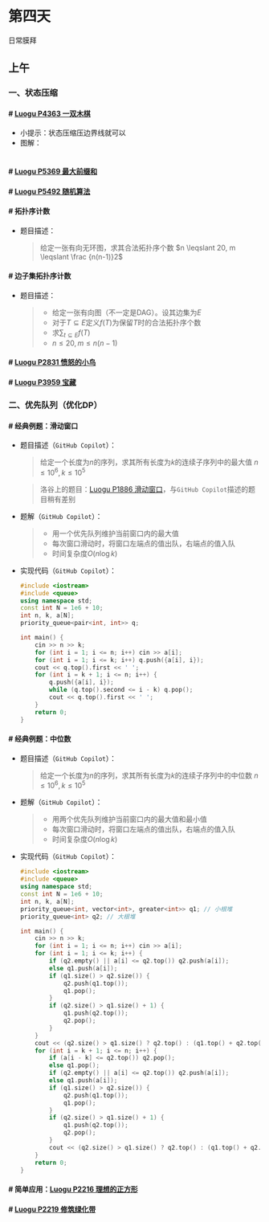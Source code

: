 # 第四天
日常膜拜

## 上午

### 一、状态压缩
#### \# [Luogu P4363 一双木棋](https://www.luogu.com.cn/problem/P4363)
- 小提示：状态压缩压边界线就可以
- 图解：  
    ![]()

#### \# [Luogu P5369 最大前缀和](https://www.luogu.com.cn/problem/P5369)

#### \# [Luogu P5492 随机算法](https://www.luogu.com.cn/problem/P5492)

#### \# 拓扑序计数
- 题目描述：  
    > 给定一张有向无环图，求其合法拓扑序个数
    $n \leqslant 20, m \leqslant  \frac {n(n-1)}2$

#### \# 边子集拓扑序计数
- 题目描述：  
    > - 给定一张有向图（不一定是DAG）。设其边集为$E$
    > - 对于$T \subseteq E$定义$f(T)$为保留$T$时的合法拓扑序个数
    > - 求$\sum_{t \subseteq E}f(T)$
    > - $n \leqslant 20, m \leqslant n(n-1)$

#### \# [Luogu P2831 愤怒的小鸟](https://www.luogu.com.cn/problem/P2831)

#### \# [Luogu P3959 宝藏](https://www.luogu.com.cn/problem/P3959)

### 二、优先队列（优化DP）
#### \# 经典例题：滑动窗口
- 题目描述（`GitHub Copilot`）：  
    > 给定一个长度为$n$的序列，求其所有长度为$k$的连续子序列中的最大值
    > $n \leqslant 10^6, k \leqslant 10^5$

    > 洛谷上的题目：[Luogu P1886 滑动窗口](https://www.luogu.com.cn/problem/P1886)，与`GitHub Copilot`描述的题目稍有差别
- 题解（`GitHub Copilot`）：  
    > - 用一个优先队列维护当前窗口内的最大值
    > - 每次窗口滑动时，将窗口左端点的值出队，右端点的值入队
    > - 时间复杂度$O(n \log k)$
- 实现代码（`GitHub Copilot`）：  
    ```C++
    #include <iostream>
    #include <queue>
    using namespace std;
    const int N = 1e6 + 10;
    int n, k, a[N];
    priority_queue<pair<int, int>> q;

    int main() {
        cin >> n >> k;
        for (int i = 1; i <= n; i++) cin >> a[i];
        for (int i = 1; i <= k; i++) q.push({a[i], i});
        cout << q.top().first << ' ';
        for (int i = k + 1; i <= n; i++) {
            q.push({a[i], i});
            while (q.top().second <= i - k) q.pop();
            cout << q.top().first << ' ';
        }
        return 0;
    }
    ```

#### \# 经典例题：中位数
- 题目描述（`GitHub Copilot`）：  
    > 给定一个长度为$n$的序列，求其所有长度为$k$的连续子序列中的中位数
    > $n \leqslant 10^6, k \leqslant 10^5$
- 题解（`GitHub Copilot`）：
    > - 用两个优先队列维护当前窗口内的最大值和最小值
    > - 每次窗口滑动时，将窗口左端点的值出队，右端点的值入队
    > - 时间复杂度$O(n \log k)$
- 实现代码（`GitHub Copilot`）：  
    ```C++
    #include <iostream>
    #include <queue>
    using namespace std;
    const int N = 1e6 + 10;
    int n, k, a[N];
    priority_queue<int, vector<int>, greater<int>> q1; // 小根堆
    priority_queue<int> q2; // 大根堆

    int main() {
        cin >> n >> k;
        for (int i = 1; i <= n; i++) cin >> a[i];
        for (int i = 1; i <= k; i++) {
            if (q2.empty() || a[i] <= q2.top()) q2.push(a[i]);
            else q1.push(a[i]);
            if (q1.size() > q2.size()) {
                q2.push(q1.top());
                q1.pop();
            }
            if (q2.size() > q1.size() + 1) {
                q1.push(q2.top());
                q2.pop();
            }
        }
        cout << (q2.size() > q1.size() ? q2.top() : (q1.top() + q2.top()) / 2) << endl;
        for (int i = k + 1; i <= n; i++) {
            if (a[i - k] <= q2.top()) q2.pop();
            else q1.pop();
            if (q2.empty() || a[i] <= q2.top()) q2.push(a[i]);
            else q1.push(a[i]);
            if (q1.size() > q2.size()) {
                q2.push(q1.top());
                q1.pop();
            }
            if (q2.size() > q1.size() + 1) {
                q1.push(q2.top());
                q2.pop();
            }
            cout << (q2.size() > q1.size() ? q2.top() : (q1.top() + q2.top()) / 2) << endl;
        }
        return 0;
    }
    ```

#### \# 简单应用：[Luogu P2216 理想的正方形](https://www.luogu.com.cn/problem/P2216)

#### \# [Luogu P2219 修筑绿化带](https://www.luogu.com.cn/problem/P2219)
